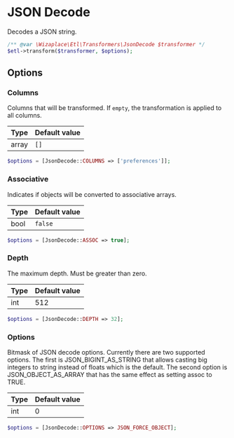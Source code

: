 # JSON Decode

Decodes a JSON string.

```php
/** @var \Wizaplace\Etl\Transformers\JsonDecode $transformer */
$etl->transform($transformer, $options);
```


## Options

### Columns
Columns that will be transformed. If `empty`, the transformation is applied to all columns.

| Type | Default value |
|----- | ------------- |
| array | `[]` |

```php
$options = [JsonDecode::COLUMNS => ['preferences']];
```

### Associative
Indicates if objects will be converted to associative arrays.

| Type | Default value |
|----- | ------------- |
| bool | `false` |

```php
$options = [JsonDecode::ASSOC => true];
```

### Depth
The maximum depth. Must be greater than zero.

| Type | Default value |
|----- | ------------- |
| int | 512 |

```php
$options = [JsonDecode::DEPTH => 32];
```

### Options
Bitmask of JSON decode options. Currently there are two supported options. The first is JSON_BIGINT_AS_STRING that allows casting big integers to string instead of floats which is the default. The second option is JSON_OBJECT_AS_ARRAY that has the same effect as setting assoc to TRUE.

| Type | Default value |
|----- | ------------- |
| int | 0 |

```php
$options = [JsonDecode::OPTIONS => JSON_FORCE_OBJECT];
```
